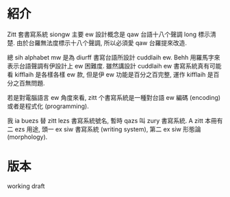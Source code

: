 # 紹介

Zitt 套書寫系統 siongw 主要 ew 設計概念是 qaw 台語十八个聲調 long 標示清楚. 由於台羅無法度標示十八个聲調, 所以必須愛 qaw 台羅提來改造.

總 sih alphabet mw 是為 diurff 書寫台語所設計 cuddlaih ew. Behh 用羅馬字來表示台語聲調有伊設計上 ew 困難度. 雖然講設計 cuddlaih ew 書寫系統真有可能看 kifflaih 是各樣各樣 ew 款, 但是伊 ew 功能是百分之百完整, 運作 kifflaih 是百分之百無問題.

若是對電腦語言 ew 角度來看, zitt 个書寫系統是一種對台語 ew 編碼 (encoding) 或者是程式化 (programming).

我 ia buezs 替 zitt lezs 書寫系統號名, 暫時 qazs 叫 zury 書寫系統. A zitt 本冊有二 ezs 用途, 頭一 ex siw 書寫系統 (writing system), 第二 ex siw 形態論 (morphology).


# 版本
working draft
